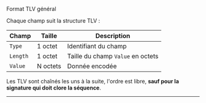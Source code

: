 Format TLV général

Chaque champ suit la structure TLV :

| Champ    | Taille   | Description                       |
| -------- | -------- | --------------------------------- |
| `Type`   | 1 octet  | Identifiant du champ              |
| `Length` | 1 octet  | Taille du champ `Value` en octets |
| `Value`  | N octets | Donnée encodée                    |

Les TLV sont chaînés les uns à la suite, l'ordre est libre, **sauf pour la signature qui doit clore la séquence**.

---